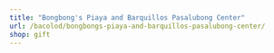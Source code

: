 ```yaml
---
title: "Bongbong's Piaya and Barquillos Pasalubong Center"
url: /bacolod/bongbongs-piaya-and-barquillos-pasalubong-center/
shop: gift
---
```

